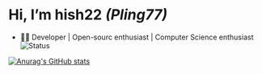# Hi, I’m hish22 *(Pling77)*
- 👨‍💻 Developer | Open-sourc enthusiast | Computer Science enthusiast
![Status](https://img.shields.io/badge/Status-Active-green)

[![Anurag's GitHub stats](https://github-readme-stats.vercel.app/api?username=hish22)](https://github.com/anuraghazra/github-readme-stats)


